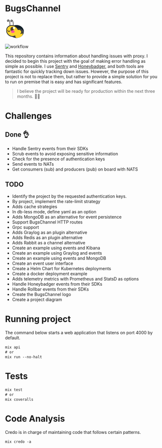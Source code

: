 # BugsChannel

![bugs channel logo](./images/logo.png)

![workflow](https://github.com/williampsena/bugs-channel/actions/workflows/main.yml/badge.svg)

This repository contains information about handling issues with proxy. 
I decided to begin this project with the goal of making error handling as simple as possible.
I use [Sentry](https://sentry.io) and [Honeybadger](https://www.honeybadger.io), and both tools are fantastic for quickly tracking down issues. However, the purpose of this project is not to replace them, but rather to provide a simple solution for you to run on premise that is easy and has significant features.

> I believe the project will be ready for production within the next three months. 🙏🏾

# Challenges
## Done 👌

- Handle Sentry events from their SDKs
- Scrub events to avoid exposing sensitive information
- Check for the presence of authentication keys
- Send events to NATs
- Get consumers (sub) and producers (pub) on board with NATS


## TODO

- Identify the project by the requested authentication keys.
- By project, implement the rate-limit strategy
- Adds cache strategies
- In db-less mode, define yaml as an option
- Adds MongoDB as an alternative for event persistence
- Support BugsChannel HTTP routes
- Grpc support
- Adds Graylog as an plugin alternative
- Adds Redis as an plugin alternative
- Adds Rabbit as a channel alternative
- Create an example using events and Kibana
- Create an example using Graylog and events
- Create an example using events and MongoDB
- Create an event user interface
- Create a Helm Chart for Kubernetes deployments
- Create a docker deployment example
- Adds telemetry metrics with Prometheus and StatsD as options
- Handle Honeybadger events from their SDKs
- Handle Rollbar events from their SDKs
- Create the BugsChannel logo
- Create a project diagram

# Running project

The command below starts a web application that listens on port 4000 by default.

```shell
mix api
# or
mix run --no-halt
```

# Tests

```shell
mix test
# or
mix coveralls
```

# Code Analysis

Credo is in charge of maintaining code that follows certain patterns.

```shell
mix credo -a
```
